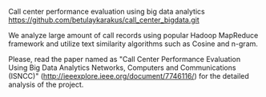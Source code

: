 
Call center performance evaluation using big data analytics
https://github.com/betulaykarakus/call_center_bigdata.git

We analyze large amount of call records using popular Hadoop MapReduce framework and utilize text similarity algorithms such as Cosine and n-gram.

Please, read the paper named as "Call Center Performance Evaluation Using Big Data Analytics Networks, Computers and Communications (ISNCC)" (http://ieeexplore.ieee.org/document/7746116/) for the detailed analysis of the project.
